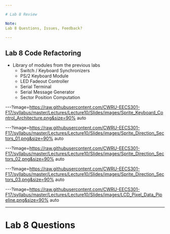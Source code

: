 ```yaml
---

# Lab 8 Review

Note:
Lab 8 Questions, Issues, Feedback?

---
```


## Lab 8 Code Refactoring

* Library of modules from the previous labs
	* Switch / Keyboard Synchronizers
	* PS/2 Keyboard Module
	* LED Fadeout Controller
	* Serial Terminal
	* Serial Message Generator
	* Sector Position Computation


---?image=https://raw.githubusercontent.com/CWRU-EECS301-F17/syllabus/master/Lectures/Lecture10/Slides/images/Sprite_Keyboard_Control_Architecture.png&size=90% auto

---?image=https://raw.githubusercontent.com/CWRU-EECS301-F17/syllabus/master/Lectures/Lecture10/Slides/images/Sprite_Direction_Sectors_01.png&size=90% auto

---?image=https://raw.githubusercontent.com/CWRU-EECS301-F17/syllabus/master/Lectures/Lecture10/Slides/images/Sprite_Direction_Sectors_02.png&size=90% auto

---?image=https://raw.githubusercontent.com/CWRU-EECS301-F17/syllabus/master/Lectures/Lecture10/Slides/images/Sprite_Direction_Sectors_03.png&size=90% auto
	
---?image=https://raw.githubusercontent.com/CWRU-EECS301-F17/syllabus/master/Lectures/Lecture10/Slides/images/LCD_Pixel_Data_Pipeline.png&size=90% auto

---

# Lab 8 Questions


